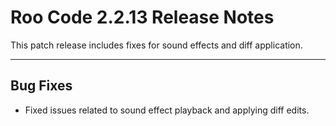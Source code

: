 # Roo Code 2.2.13 Release Notes

This patch release includes fixes for sound effects and diff application.

---

## Bug Fixes

*   Fixed issues related to sound effect playback and applying diff edits.